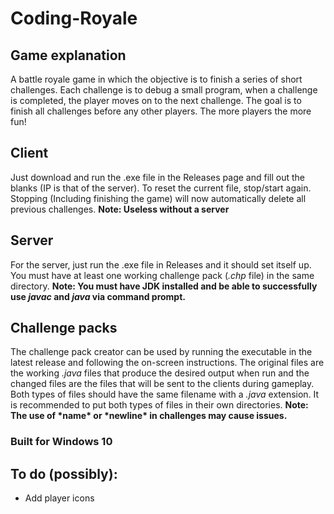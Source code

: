 # Coding-Royale
## Game explanation
A battle royale game in which the objective is to finish a series of short challenges. Each challenge is to debug a small program, when a challenge is completed, the player moves on to the next challenge. The goal is to finish all challenges before any other players. The more players the more fun!

## Client
Just download and run the .exe file in the Releases page and fill out the blanks (IP is that of the server). To reset the current file, stop/start again. Stopping (Including finishing the game) will now automatically delete all previous challenges. **Note: Useless without a server**

## Server
For the server, just run the .exe file in Releases and it should set itself up. You must have at least one working challenge pack (_.chp_ file) in the same directory. **Note: You must have JDK installed and be able to successfully use *javac* and *java* via command prompt.**

## Challenge packs
The challenge pack creator can be used by running the executable in the latest release and following the on-screen instructions. The original files are the working *.java* files that produce the desired output when run and the changed files are the files that will be sent to the clients during gameplay. Both types of files should have the same filename with a *.java* extension. It is recommended to put both types of files in their own directories. **Note: The use of \*name\* or \*newline\* in challenges may cause issues.**

### Built for Windows 10

## To do (possibly):
* Add player icons
